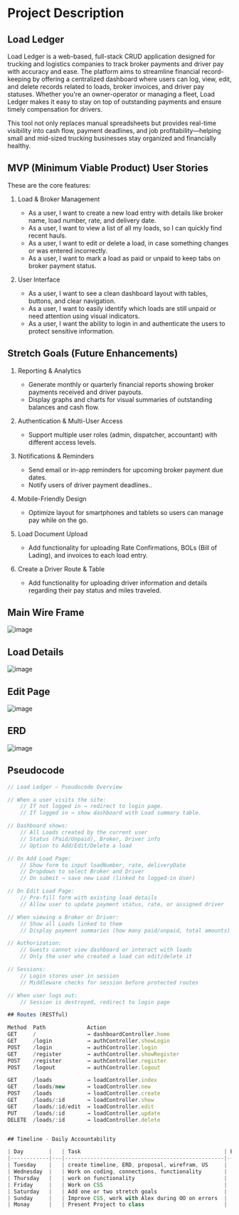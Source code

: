 # Project Description

## Load Ledger

Load Ledger is a web-based, full-stack CRUD application designed for trucking and logistics companies to track broker payments and driver pay with accuracy and ease. The platform aims to streamline financial record-keeping by offering a centralized dashboard where users can log, view, edit, and delete records related to loads, broker invoices, and driver pay statuses. Whether you're an owner-operator or managing a fleet, Load Ledger makes it easy to stay on top of outstanding payments and ensure timely compensation for drivers.

This tool not only replaces manual spreadsheets but provides real-time visibility into cash flow, payment deadlines, and job profitability—helping small and mid-sized trucking businesses stay organized and financially healthy.


## MVP (Minimum Viable Product) User Stories

These are the core features:

1. Load & Broker Management
   - As a user, I want to create a new load entry with details like broker name, load number, rate, and delivery date.
   - As a user, I want to view a list of all my loads, so I can quickly find recent hauls.
   - As a user, I want to edit or delete a load, in case something changes or was entered incorrectly.
   - As a user, I want to mark a load as paid or unpaid to keep tabs on broker payment status.

2. User Interface
   - As a user, I want to see a clean dashboard layout with tables, buttons, and clear navigation.
   - As a user, I want to easily identify which loads are still unpaid or need attention using visual indicators.
   - As a user, I want the ability to login in and authenticate the users to protect sensitive information.

## Stretch Goals (Future Enhancements)

1. Reporting & Analytics

   - Generate monthly or quarterly financial reports showing broker payments received and driver payouts.
   - Display graphs and charts for visual summaries of outstanding balances and cash flow.

2. Authentication & Multi-User Access

   - Support multiple user roles (admin, dispatcher, accountant) with different access levels.

3. Notifications & Reminders
   - Send email or in-app reminders for upcoming broker payment due dates.
   - Notify users of driver payment deadlines..

4. Mobile-Friendly Design
   - Optimize layout for smartphones and tablets so users can manage pay while on the go.

5. Load Document Upload
   - Add functionality for uploading Rate Confirmations, BOLs (Bill of Lading), and invoices to each load entry.

6. Create a Driver Route & Table
   - Add functionality for uploading driver information and details regarding their pay status and miles traveled.   
   


## Main Wire Frame

![image](https://i.postimg.cc/6pTkX2Hv/temp-Image6o-ERCt.avif)

## Load Details

![image](https://i.postimg.cc/xTfxNnx5/temp-Image-Muy-BG3.avif)

## Edit Page

![image](https://i.postimg.cc/sxXgZgTk/temp-Image-IJx-Xdg.avif)

## ERD

![image](https://i.postimg.cc/RhrMsLdT/temp-Imageb-Goi-Fd.avif)

## Pseudocode

```js
// Load Ledger – Pseudocode Overview

// When a user visits the site:
    // If not logged in → redirect to login page.
    // If logged in → show dashboard with Load summary table.

// Dashboard shows:
    // All Loads created by the current user
    // Status (Paid/Unpaid), Broker, Driver info
    // Option to Add/Edit/Delete a load

// On Add Load Page:
    // Show form to input loadNumber, rate, deliveryDate
    // Dropdown to select Broker and Driver
    // On submit → save new Load (linked to logged-in User)

// On Edit Load Page:
    // Pre-fill form with existing load details
    // Allow user to update payment status, rate, or assigned driver

// When viewing a Broker or Driver:
    // Show all Loads linked to them
    // Display payment summaries (how many paid/unpaid, total amounts)

// Authorization:
    // Guests cannot view dashboard or interact with loads
    // Only the user who created a load can edit/delete it

// Sessions:
    // Login stores user in session
    // Middleware checks for session before protected routes

// When user logs out:
    // Session is destroyed, redirect to login page

## Routes (RESTful)

Method  Path             Action
GET     /                → dashboardController.home
GET     /login           → authController.showLogin
POST    /login           → authController.login
GET     /register        → authController.showRegister
POST    /register        → authController.register
POST    /logout          → authController.logout

GET     /loads           → loadController.index
GET     /loads/new       → loadController.new
POST    /loads           → loadController.create
GET     /loads/:id       → loadController.show
GET     /loads/:id/edit  → loadController.edit
PUT     /loads/:id       → loadController.update
DELETE  /loads/:id       → loadController.delete


## Timeline - Daily Accountability

| Day        |   | Task                                             | Blockers | Notes/ Thoughts |
|------------|---|--------------------------------------------------|----------|-----------------|
| Tuesday    |   | create timeline, ERD, proposal, wirefram, US     |          |                 |
| Wednesday  |   | Work on coding, connections, functionality       |          |                 |
| Thursday   |   | work on functionality                            |          |                 |
| Friday     |   | Work on CSS                                      |          |                 |
| Saturday   |   | Add one or two stretch goals                     |          |                 |
| Sunday     |   | Improve CSS, work with Alex during OO on errors  |          |                 |
| Monay      |   | Present Project to class                         |          |                 |
```
